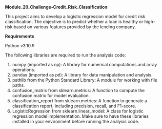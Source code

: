 **Module_20_Challenge-Credit_Risk_Classification**

This project aims to develop a logistic regression model for credit risk classification. The objective is to predict whether a loan is healthy or high-risk based on various features provided by the lending company.

**Requirements**

Python v3.10.9

The following libraries are required to run the analysis code:

1. numpy (imported as np): A library for numerical computations and array operations.
2. pandas (imported as pd): A library for data manipulation and analysis.
3. pathlib from the Python Standard Library: A module for working with file paths.
4. confusion_matrix from sklearn.metrics: A function to compute the confusion matrix for model evaluation.
5. classification_report from sklearn.metrics: A function to generate a classification report, including precision, recall, and F1-score.
6. LogisticRegression from sklearn.linear_model: A class for logistic regression model implementation. Make sure to have these libraries installed in your environment before running    the analysis code.
